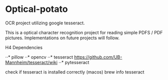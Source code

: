 # Optical-potato
OCR project utilizing google tesseract.

This is a optical character recognition project for reading simple PDFS / PDF pictures.
Implementations on future projects will follow.

H4 Dependencies

⋅⋅* pillow
⋅⋅* opencv
⋅⋅* tesseract https://github.com/UB-Mannheim/tesseract/wiki
⋅⋅* pytesseract

check if tesseract is installed correctly (macos)
brew info tesseract
